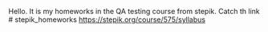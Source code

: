 Hello.
It is my homeworks in the QA testing course from stepik. Catch th link # stepik_homeworks https://stepik.org/course/575/syllabus
